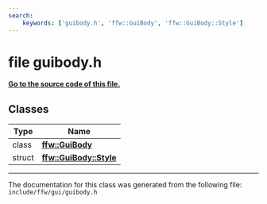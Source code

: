 ```yaml
---
search:
    keywords: ['guibody.h', 'ffw::GuiBody', 'ffw::GuiBody::Style']
---
```


# file guibody.h

**[Go to the source code of this file.](guibody_8h_source.md)**
## Classes

|Type|Name|
|-----|-----|
|class|[**ffw::GuiBody**](classffw_1_1_gui_body.md)|
|struct|[**ffw::GuiBody::Style**](structffw_1_1_gui_body_1_1_style.md)|




----------------------------------------
The documentation for this class was generated from the following file: `include/ffw/gui/guibody.h`
